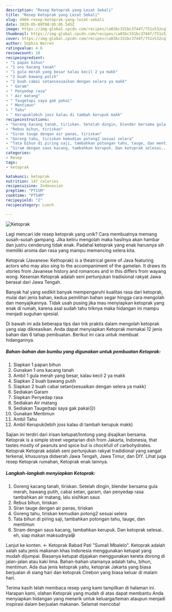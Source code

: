```yaml
---
description: "Resep Ketoprak yang Lezat Sekali"
title: "Resep Ketoprak yang Lezat Sekali"
slug: 4904-resep-ketoprak-yang-lezat-sekali
date: 2020-05-09T00:05:05.545Z
image: https://img-global.cpcdn.com/recipes/ca03bc331bc3744f/751x532cq70/ketoprak-foto-resep-utama.jpg
thumbnail: https://img-global.cpcdn.com/recipes/ca03bc331bc3744f/751x532cq70/ketoprak-foto-resep-utama.jpg
cover: https://img-global.cpcdn.com/recipes/ca03bc331bc3744f/751x532cq70/ketoprak-foto-resep-utama.jpg
author: Sophia Warren
ratingvalue: 4.6
reviewcount: 10
recipeingredient:
- "1 papan bihun"
- "1 ons kacang tanah"
- "1 gula merah yang besar kalau kecil 2 ya makk"
- "2 buah bawang putih"
- "2 buah cabai setansesuaikan dengan selera ya makk"
- " Garam"
- " Penyedap rasa"
- " Air matang"
- " Taugetapi saya gak pakai"
- " Mentimun"
- " Tahu"
- " Kerupuklebih joss kalau di tambah kerupuk makk"
recipeinstructions:
- "Goreng kacang tanah, tiriskan. Setelah dingin, blender bersama gula merah, bawang putih, cabai setan, garam, dan penyedap rasa tambahkan air matang, lalu sisihkan saus"
- "Rebus bihun, tiriskan"
- "Siran tauge dengan air panas, tiriskan"
- "Goreng tahu, tiriskan kemudian potong2 sesuai selera"
- "Tata bihun di piring saji, tambahkan potongan tahu, tauge, dan mentimun"
- "Siram dengan saus kacang, tambahkan kerupuk. Dan ketoprak selesai.. eh, siap makan maksudnya😆"
categories:
- Resep
tags:
- ketoprak

katakunci: ketoprak 
nutrition: 147 calories
recipecuisine: Indonesian
preptime: "PT15M"
cooktime: "PT54M"
recipeyield: "2"
recipecategory: Lunch

---
```



![Ketoprak](https://img-global.cpcdn.com/recipes/ca03bc331bc3744f/751x532cq70/ketoprak-foto-resep-utama.jpg)

Lagi mencari ide resep ketoprak yang unik? Cara membuatnya memang susah-susah gampang. Jika keliru mengolah maka hasilnya akan hambar dan justru cenderung tidak enak. Padahal ketoprak yang enak harusnya sih memiliki aroma dan rasa yang mampu memancing selera kita.

Ketoprak (Javanese: Kethoprak) is a theatrical genre of Java featuring actors who may also sing to the accompaniment of the gamelan. It draws its stories from Javanese history and romances and in this differs from wayang wong. Kesenian Ketoprak adalah seni pertunjukan tradisional rakyat Jawa berasal dari Jawa Tengah.

Banyak hal yang sedikit banyak mempengaruhi kualitas rasa dari ketoprak, mulai dari jenis bahan, kedua pemilihan bahan segar hingga cara mengolah dan menyajikannya. Tidak usah pusing jika mau menyiapkan ketoprak yang enak di rumah, karena asal sudah tahu triknya maka hidangan ini mampu menjadi suguhan spesial.


Di bawah ini ada beberapa tips dan trik praktis dalam mengolah ketoprak yang siap dikreasikan. Anda dapat menyiapkan Ketoprak memakai 12 jenis bahan dan 6 tahap pembuatan. Berikut ini cara untuk membuat hidangannya.

<!--inarticleads1-->

##### Bahan-bahan dan bumbu yang digunakan untuk pembuatan Ketoprak:

1. Siapkan 1 papan bihun
1. Gunakan 1 ons kacang tanah
1. Ambil 1 gula merah yang besar, kalau kecil 2 ya makk
1. Siapkan 2 buah bawang putih
1. Siapkan 2 buah cabai setan(sesuaikan dengan selera ya makk)
1. Sediakan  Garam
1. Siapkan  Penyedap rasa
1. Sediakan  Air matang
1. Sediakan  Tauge(tapi saya gak pakai😥)
1. Gunakan  Mentimun
1. Ambil  Tahu
1. Ambil  Kerupuk(lebih joss kalau di tambah kerupuk makk)


Sajian ini terdiri dari irisan ketupat/lontong yang disajikan bersama. Ketoprak is a simple street vegetarian dish from Jakarta, Indonesia, that tastes mostly of peanuts and spice but is chockfull of carbohydrates. Ketoprak Ketoprak adalah seni pertunjukan rakyat tradidional yang sangat terkenal, khususnya didaerah Jawa Tengah, Jawa Timur, dan DIY. Lihat juga resep Ketoprak rumahan, Ketoprak enak lainnya. 

<!--inarticleads2-->

##### Langkah-langkah menyiapkan Ketoprak:

1. Goreng kacang tanah, tiriskan. Setelah dingin, blender bersama gula merah, bawang putih, cabai setan, garam, dan penyedap rasa tambahkan air matang, lalu sisihkan saus
1. Rebus bihun, tiriskan
1. Siran tauge dengan air panas, tiriskan
1. Goreng tahu, tiriskan kemudian potong2 sesuai selera
1. Tata bihun di piring saji, tambahkan potongan tahu, tauge, dan mentimun
1. Siram dengan saus kacang, tambahkan kerupuk. Dan ketoprak selesai.. eh, siap makan maksudnya😆


Lanjut ke konten. ← Ketoprak Babad Pati &#34;Sumali Mbalelo&#34;. Ketoprak adalah salah satu jenis makanan khas Indonesia menggunakan ketupat yang mudah dijumpai. Biasanya ketupat dijajakan menggunakan kereta dorong di jalan-jalan atau kaki lima. Bahan-bahan utamanya adalah tahu, bihun, mentimun. Ada dua jenis ketoprak yaitu, ketoprak Jakarta yang biasa berjualan di siang hari dan ketoprak Cirebon yang biasa keluar di malam hari. 

Terima kasih telah membaca resep yang kami tampilkan di halaman ini. Harapan kami, olahan Ketoprak yang mudah di atas dapat membantu Anda menyiapkan hidangan yang menarik untuk keluarga/teman ataupun menjadi inspirasi dalam berjualan makanan. Selamat mencoba!
